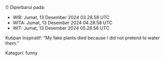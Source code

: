 ⏰ Diperbarui pada:
- WIB: Jumat, 13 Desember 2024 03.28.58 UTC
- WITA: Jumat, 13 Desember 2024 04.28.58 UTC
- WIT: Jumat, 13 Desember 2024 05.28.58 UTC

Kutipan Inspiratif:
"My fake plants died because I did not pretend to water them."


Kategori: funny

